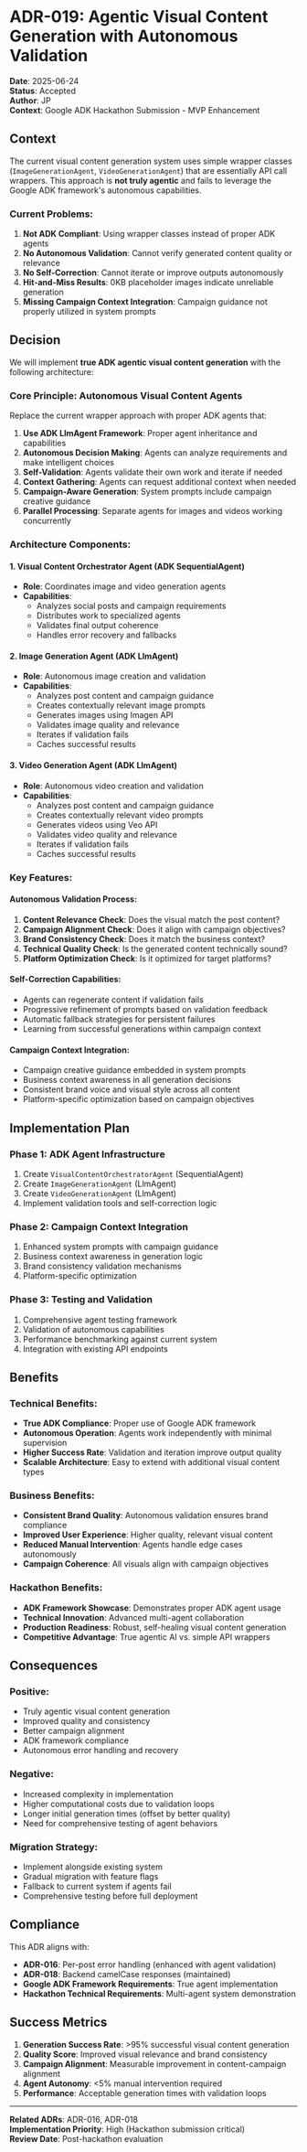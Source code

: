 # ADR-019: Agentic Visual Content Generation with Autonomous Validation

**Date**: 2025-06-24  
**Status**: Accepted  
**Author**: JP  
**Context**: Google ADK Hackathon Submission - MVP Enhancement  

## Context

The current visual content generation system uses simple wrapper classes (`ImageGenerationAgent`, `VideoGenerationAgent`) that are essentially API call wrappers. This approach is **not truly agentic** and fails to leverage the Google ADK framework's autonomous capabilities.

### Current Problems:
1. **Not ADK Compliant**: Using wrapper classes instead of proper ADK agents
2. **No Autonomous Validation**: Cannot verify generated content quality or relevance
3. **No Self-Correction**: Cannot iterate or improve outputs autonomously
4. **Hit-and-Miss Results**: 0KB placeholder images indicate unreliable generation
5. **Missing Campaign Context Integration**: Campaign guidance not properly utilized in system prompts

## Decision

We will implement **true ADK agentic visual content generation** with the following architecture:

### Core Principle: Autonomous Visual Content Agents

Replace the current wrapper approach with proper ADK agents that:

1. **Use ADK LlmAgent Framework**: Proper agent inheritance and capabilities
2. **Autonomous Decision Making**: Agents can analyze requirements and make intelligent choices
3. **Self-Validation**: Agents validate their own work and iterate if needed
4. **Context Gathering**: Agents can request additional context when needed
5. **Campaign-Aware Generation**: System prompts include campaign creative guidance
6. **Parallel Processing**: Separate agents for images and videos working concurrently

### Architecture Components:

#### 1. Visual Content Orchestrator Agent (ADK SequentialAgent)
- **Role**: Coordinates image and video generation agents
- **Capabilities**: 
  - Analyzes social posts and campaign requirements
  - Distributes work to specialized agents
  - Validates final output coherence
  - Handles error recovery and fallbacks

#### 2. Image Generation Agent (ADK LlmAgent)
- **Role**: Autonomous image creation and validation
- **Capabilities**:
  - Analyzes post content and campaign guidance
  - Creates contextually relevant image prompts
  - Generates images using Imagen API
  - Validates image quality and relevance
  - Iterates if validation fails
  - Caches successful results

#### 3. Video Generation Agent (ADK LlmAgent)  
- **Role**: Autonomous video creation and validation
- **Capabilities**:
  - Analyzes post content and campaign guidance
  - Creates contextually relevant video prompts
  - Generates videos using Veo API
  - Validates video quality and relevance
  - Iterates if validation fails
  - Caches successful results

### Key Features:

#### Autonomous Validation Process:
1. **Content Relevance Check**: Does the visual match the post content?
2. **Campaign Alignment Check**: Does it align with campaign objectives?
3. **Brand Consistency Check**: Does it match the business context?
4. **Technical Quality Check**: Is the generated content technically sound?
5. **Platform Optimization Check**: Is it optimized for target platforms?

#### Self-Correction Capabilities:
- Agents can regenerate content if validation fails
- Progressive refinement of prompts based on validation feedback
- Automatic fallback strategies for persistent failures
- Learning from successful generations within campaign context

#### Campaign Context Integration:
- Campaign creative guidance embedded in system prompts
- Business context awareness in all generation decisions
- Consistent brand voice and visual style across all content
- Platform-specific optimization based on campaign objectives

## Implementation Plan

### Phase 1: ADK Agent Infrastructure
1. Create `VisualContentOrchestratorAgent` (SequentialAgent)
2. Create `ImageGenerationAgent` (LlmAgent) 
3. Create `VideoGenerationAgent` (LlmAgent)
4. Implement validation tools and self-correction logic

### Phase 2: Campaign Context Integration
1. Enhanced system prompts with campaign guidance
2. Business context awareness in generation logic
3. Brand consistency validation mechanisms
4. Platform-specific optimization

### Phase 3: Testing and Validation
1. Comprehensive agent testing framework
2. Validation of autonomous capabilities
3. Performance benchmarking against current system
4. Integration with existing API endpoints

## Benefits

### Technical Benefits:
- **True ADK Compliance**: Proper use of Google ADK framework
- **Autonomous Operation**: Agents work independently with minimal supervision
- **Higher Success Rate**: Validation and iteration improve output quality
- **Scalable Architecture**: Easy to extend with additional visual content types

### Business Benefits:
- **Consistent Brand Quality**: Autonomous validation ensures brand compliance
- **Improved User Experience**: Higher quality, relevant visual content
- **Reduced Manual Intervention**: Agents handle edge cases autonomously
- **Campaign Coherence**: All visuals align with campaign objectives

### Hackathon Benefits:
- **ADK Framework Showcase**: Demonstrates proper ADK agent usage
- **Technical Innovation**: Advanced multi-agent collaboration
- **Production Readiness**: Robust, self-healing visual content generation
- **Competitive Advantage**: True agentic AI vs. simple API wrappers

## Consequences

### Positive:
- Truly agentic visual content generation
- Improved quality and consistency
- Better campaign alignment
- ADK framework compliance
- Autonomous error handling and recovery

### Negative:
- Increased complexity in implementation
- Higher computational costs due to validation loops
- Longer initial generation times (offset by better quality)
- Need for comprehensive testing of agent behaviors

### Migration Strategy:
- Implement alongside existing system
- Gradual migration with feature flags
- Fallback to current system if agents fail
- Comprehensive testing before full deployment

## Compliance

This ADR aligns with:
- **ADR-016**: Per-post error handling (enhanced with agent validation)
- **ADR-018**: Backend camelCase responses (maintained)
- **Google ADK Framework Requirements**: True agent implementation
- **Hackathon Technical Requirements**: Multi-agent system demonstration

## Success Metrics

1. **Generation Success Rate**: >95% successful visual content generation
2. **Quality Score**: Improved visual relevance and brand consistency
3. **Campaign Alignment**: Measurable improvement in content-campaign alignment
4. **Agent Autonomy**: <5% manual intervention required
5. **Performance**: Acceptable generation times with validation loops

---

**Related ADRs**: ADR-016, ADR-018  
**Implementation Priority**: High (Hackathon submission critical)  
**Review Date**: Post-hackathon evaluation 